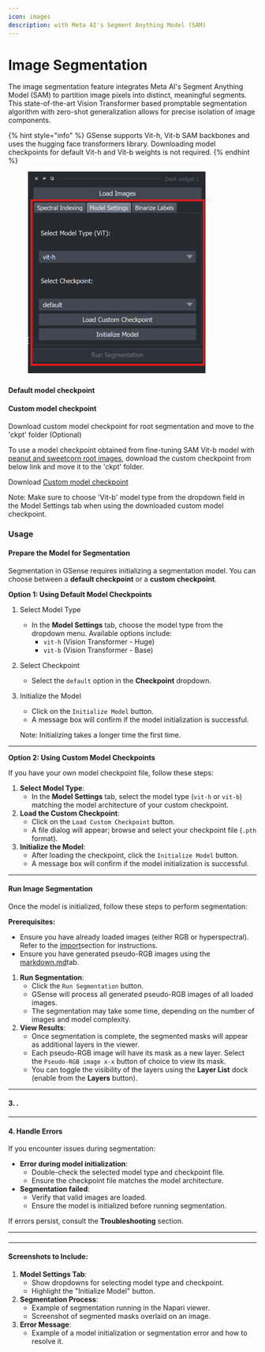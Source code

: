 ```yaml
---
icon: images
description: with Meta AI's Segment Anything Model (SAM)
---
```


# Image Segmentation

The image segmentation feature integrates Meta AI's Segment Anything Model (SAM) to partition image pixels into distinct, meaningful segments. This state-of-the-art Vision Transformer based promptable segmentation algorithm with zero-shot generalization allows for precise isolation of image components.

{% hint style="info" %}
GSense supports Vit-h, Vit-b SAM backbones and uses the hugging face transformers library. Downloading model checkpoints for default Vit-h and Vit-b weights is not required.
{% endhint %}



<figure><img src="../../.gitbook/assets/image (1).png" alt="" width="360"><figcaption></figcaption></figure>

###

#### Default model checkpoint

####







#### Custom model checkpoint

Download custom model checkpoint for root segmentation and move to the 'ckpt' folder (Optional)

To use a model checkpoint obtained from fine-tuning SAM Vit-b model with [peanut and sweetcorn root images](https://dataverse.harvard.edu/dataset.xhtml?persistentId=doi:10.7910/DVN/MAYDHT), download the custom checkpoint from below link and move it to the 'ckpt' folder.

Download [Custom model checkpoint](https://uflorida-my.sharepoint.com/:u:/g/personal/ma\_naikodi\_ufl\_edu/EQPiLVyRX3JJjba-COypQuYBItpvAA23xR4QWx3ZmqxI6A?e=llgAXU)

Note: Make sure to choose 'Vit-b' model type from the dropdown field in the Model Settings tab when using the downloaded custom model checkpoint.



### Usage

#### **Prepare the Model for Segmentation**

Segmentation in GSense requires initializing a segmentation model. You can choose between a **default checkpoint** or a **custom checkpoint**.



**Option 1: Using Default Model Checkpoints**

1. Select Model Type
   * In the **Model Settings** tab, choose the model type from the dropdown menu. Available options include:
     * `vit-h` (Vision Transformer - Huge)
     * `vit-b` (Vision Transformer - Base)
2. Select Checkpoint
   * Select the `default` option in the **Checkpoint** dropdown.
3.  Initialize the Model

    * Click on the `Initialize Model` button.
    * A message box will confirm if the model initialization is successful.

    Note: Initializing takes a longer time the first time.

***

**Option 2: Using Custom Model Checkpoints**

If you have your own model checkpoint file, follow these steps:

1. **Select Model Type**:
   * In the **Model Settings** tab, select the model type (`vit-h` or `vit-b`) matching the model architecture of your custom checkpoint.
2. **Load the Custom Checkpoint**:
   * Click on the `Load Custom Checkpoint` button.
   * A file dialog will appear; browse and select your checkpoint file (`.pth` format).
3. **Initialize the Model**:
   * After loading the checkpoint, click the `Initialize Model` button.
   * A message box will confirm if the model initialization is successful.

***

#### **Run Image Segmentation**

Once the model is initialized, follow these steps to perform segmentation:

**Prerequisites:**

* Ensure you have already loaded images (either RGB or hyperspectral). Refer to the [import](../import/ "mention")section for instructions.
* Ensure you have generated pseudo-RGB images using the [markdown.md](../markdown.md "mention")tab.

1. **Run Segmentation**:
   * Click the `Run Segmentation` button.
   * GSense will process all generated pseudo-RGB images of all loaded images.
   * The segmentation may take some time, depending on the number of images and model complexity.
2. **View Results**:
   * Once segmentation is complete, the segmented masks will appear as additional layers in the viewer.
   * Each pseudo-RGB image will have its mask as a new layer. Select the `Pseudo-RGB image x-x` button of choice to view its mask.
   * You can toggle the visibility of the layers using the **Layer List** dock (enable from the **Layers** button).

***

#### 3. .

***

#### 4. **Handle Errors**

If you encounter issues during segmentation:

* **Error during model initialization**:
  * Double-check the selected model type and checkpoint file.
  * Ensure the checkpoint file matches the model architecture.
* **Segmentation failed**:
  * Verify that valid images are loaded.
  * Ensure the model is initialized before running segmentation.

If errors persist, consult the **Troubleshooting** section.

***

####

***

#### Screenshots to Include:

1. **Model Settings Tab**:
   * Show dropdowns for selecting model type and checkpoint.
   * Highlight the "Initialize Model" button.
2. **Segmentation Process**:
   * Example of segmentation running in the Napari viewer.
   * Screenshot of segmented masks overlaid on an image.
3. **Error Message**:
   * Example of a model initialization or segmentation error and how to resolve it.



